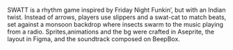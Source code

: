 SWATT is a rhythm game inspired by Friday Night Funkin’, but with an Indian twist. Instead of arrows, players use slippers and a swat-cat to match beats, set against a monsoon backdrop where insects swarm to the music playing from a radio. Sprites,animations and the bg were crafted in Aseprite, the layout in Figma, and the soundtrack composed on BeepBox.
